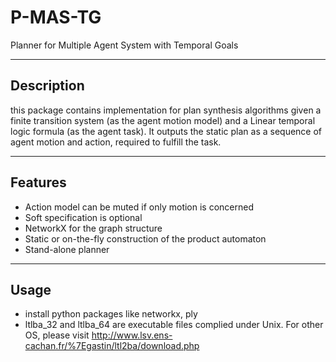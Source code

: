 P-MAS-TG
========

Planner for Multiple Agent System with Temporal Goals 

-----
Description
-----
this package contains implementation for plan synthesis algorithms given a finite transition system (as the agent motion model) and a Linear temporal logic formula (as the agent task). It outputs the static plan as a sequence of agent motion and action, required to fulfill the task. 

-----
Features
-----
* Action model can be muted if only motion is concerned
* Soft specification is optional
* NetworkX for the graph structure
* Static or on-the-fly construction of the product automaton
* Stand-alone planner

----
Usage
----
* install python packages like networkx, ply
* ltlba_32 and ltlba_64 are executable files complied under Unix. For other OS, please visit http://www.lsv.ens-cachan.fr/%7Egastin/ltl2ba/download.php
